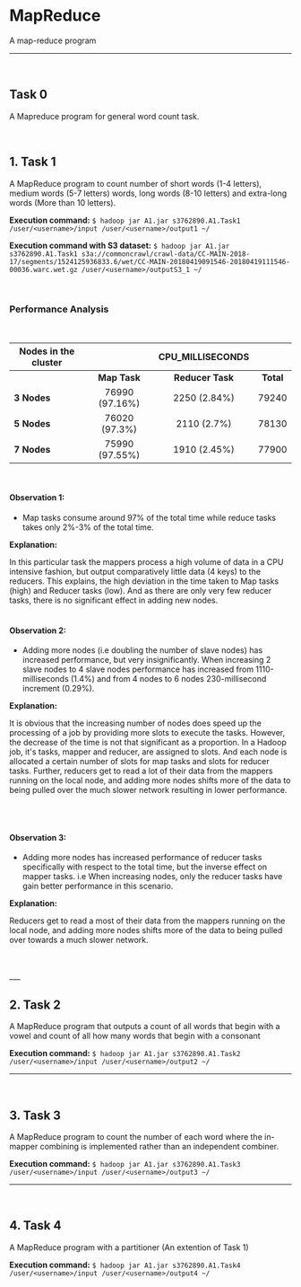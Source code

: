 # MapReduce
A map-reduce program
___  
<br/>

## **Task 0**

A Mapreduce program for general word count task.

<br/>

## 1. **Task 1**

A MapReduce program to count number of short words (1-4 letters), medium words (5-7 letters) words, long words (8-10 letters) and extra-long words (More than 10 letters).
 
**Execution command:** `$ hadoop jar A1.jar s3762890.A1.Task1 /user/<username>/input /user/<username>/output1 ~/`

**Execution command with S3 dataset:** `$ hadoop jar A1.jar s3762890.A1.Task1 s3a://commoncrawl/crawl-data/CC-MAIN-2018-17/segments/1524125936833.6/wet/CC-MAIN-20180419091546-20180419111546-00036.warc.wet.gz /user/<username>/outputS3_1 ~/`

<br/>

### **Performance Analysis** 
<br/>
  
| Nodes in the cluster |                  | CPU_MILLISECONDS |           |
|----------------------|:----------------:|:----------------:| :-------: |
|                      | **Map Task**     | **Reducer Task** | **Total** |
|    **3 Nodes**       |  76990 (97.16%)  |  2250 (2.84%)    |   79240   |
|    **5 Nodes**       |  76020 (97.3%)   |  2110 (2.7%)     |   78130   |
|    **7 Nodes**       |  75990 (97.55%)  |  1910 (2.45%)    |   77900   |

<br/>

#### **Observation 1:**

- Map tasks consume around 97% of the total time while reduce tasks takes only 2%-3% of the total time.

**Explanation:** 

In this particular task the mappers process a high volume of data in a CPU intensive fashion, but output comparatively little data (4 keys) to the reducers. This explains, the high deviation in the time taken to Map tasks (high) and Reducer tasks (low). And as there are only very few reducer tasks, there is no significant effect in adding new nodes.
<br/>
<br/>

#### **Observation 2:**

- Adding more nodes (i.e doubling the number of slave nodes) has increased performance, but very insignificantly. When increasing 2 slave nodes to 4 slave nodes performance has increased from 1110-milliseconds (1.4%) and from 4 nodes to 6 nodes 230-millisecond increment (0.29%).

**Explanation:** 

It is obvious that the increasing number of nodes does speed up the processing of a job by providing more slots to execute the tasks. However, the decrease of the time is not that significant as a proportion.
In a Hadoop job, it's tasks, mapper and reducer, are assigned to slots. And each node is allocated a certain number of slots for map tasks and slots for reducer tasks. Further, reducers get to read a lot of their data from the mappers running on the local node, and adding more nodes shifts more of the data to being pulled over the much slower network resulting in lower performance.

<br/>
<br/>

#### **Observation 3:**

- Adding more nodes has increased performance of reducer tasks specifically with respect to the total time, but the inverse effect on mapper tasks. i.e When increasing nodes, only the reducer tasks have gain better performance in this scenario.

**Explanation:** 

Reducers get to read a most of their data from the mappers running on the local node, and adding more nodes shifts more of the data to being pulled over towards a much slower network.

<br/>

<br/>
___
<br/>

## 2. **Task 2**

A MapReduce program that outputs a count of all words that begin with a vowel and count of all how many words that begin with a consonant


**Execution command:** `$ hadoop jar A1.jar s3762890.A1.Task2 /user/<username>/input /user/<username>/output2 ~/`

___
<br/>

## 3. **Task 3**

A MapReduce program to count the number of each word where the in-mapper combining is implemented rather than an independent combiner.

**Execution command:** `$ hadoop jar A1.jar s3762890.A1.Task3 /user/<username>/input /user/<username>/output3 ~/`

___
<br/>

## 4. **Task 4**

A MapReduce program with a partitioner (An extention of Task 1)

**Execution command:** `$ hadoop jar A1.jar s3762890.A1.Task4 /user/<username>/input /user/<username>/output4 ~/`

